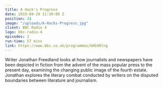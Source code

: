 ```yaml
---
title: A Hack's Progress
date: 2019-09-29 11:39:00 Z
position: 24
image: "/uploads/A-Hacks-Progress.jpg"
client: BBC Radio 4
logo: bbc-radio-4
episodes: 1
run-time: 57 mins
link: https://www.bbc.co.uk/programmes/b0b90lng
---
```


Writer Jonathan Freedland looks at how journalists and newspapers have been depicted in fiction from the advent of the mass popular press to the present day, examining the changing public image of the fourth estate. Jonathan explores the literary combat conducted by writers on the disputed boundaries between literature and journalism.